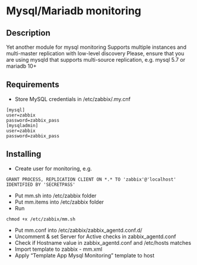 # Mysql/Mariadb monitoring

## Description

Yet another module for mysql monitoring
Supports multiple instances and multi-master replication with low-level discovery
Please, ensure that you are using mysqld that supports multi-source replication, e.g. mysql 5.7 or mariadb 10+

## Requirements
- Store MySQL credentials in /etc/zabbix/.my.cnf
```
[mysql]
user=zabbix
password=zabbix_pass
[mysqladmin]
user=zabbix
password=zabbix_pass
```

## Installing
- Create user for monitoring, e.g.
```
GRANT PROCESS, REPLICATION CLIENT ON *.* TO 'zabbix'@'localhost' IDENTIFIED BY 'SECRETPASS'
```
- Put mm.sh into /etc/zabbix folder
- Put mm.items into /etc/zabbix folder
- Run 
```
chmod +x /etc/zabbix/mm.sh
```
- Put mm.conf into /etc/zabbix/zabbix_agentd.conf.d/
- Uncomment & set Server for Active checks in zabbix_agentd.conf
- Check if Hostname value in zabbix_agentd.conf and /etc/hosts matches
- Import template to zabbix - mm.xml
- Apply “Template App Mysql Monitoring” template to host
